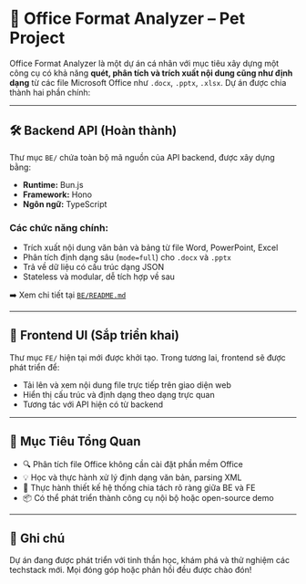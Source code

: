 # 🧩 Office Format Analyzer – Pet Project

Office Format Analyzer là một dự án cá nhân với mục tiêu xây dựng một công cụ có khả năng **quét, phân tích và trích xuất nội dung cũng như định dạng** từ các file Microsoft Office như `.docx`, `.pptx`, `.xlsx`. Dự án được chia thành hai phần chính:

---

## 🛠️ Backend API (Hoàn thành)

Thư mục `BE/` chứa toàn bộ mã nguồn của API backend, được xây dựng bằng:

- **Runtime:** Bun.js
- **Framework:** Hono
- **Ngôn ngữ:** TypeScript

### Các chức năng chính:
- Trích xuất nội dung văn bản và bảng từ file Word, PowerPoint, Excel
- Phân tích định dạng sâu (`mode=full`) cho `.docx` và `.pptx`
- Trả về dữ liệu có cấu trúc dạng JSON
- Stateless và modular, dễ tích hợp về sau

➡️ Xem chi tiết tại [`BE/README.md`](./BE/README.md)

---

## 🎨 Frontend UI (Sắp triển khai)

Thư mục `FE/` hiện tại mới được khởi tạo. Trong tương lai, frontend sẽ được phát triển để:

- Tải lên và xem nội dung file trực tiếp trên giao diện web
- Hiển thị cấu trúc và định dạng theo dạng trực quan
- Tương tác với API hiện có từ backend

---

## 🚀 Mục Tiêu Tổng Quan

- 🔍 Phân tích file Office không cần cài đặt phần mềm Office
- 💡 Học và thực hành xử lý định dạng văn bản, parsing XML
- 🧱 Thực hành thiết kế hệ thống chia tách rõ ràng giữa BE và FE
- 📦 Có thể phát triển thành công cụ nội bộ hoặc open-source demo

---

## 📌 Ghi chú

Dự án đang được phát triển với tinh thần học, khám phá và thử nghiệm các techstack mới. Mọi đóng góp hoặc phản hồi đều được chào đón!
